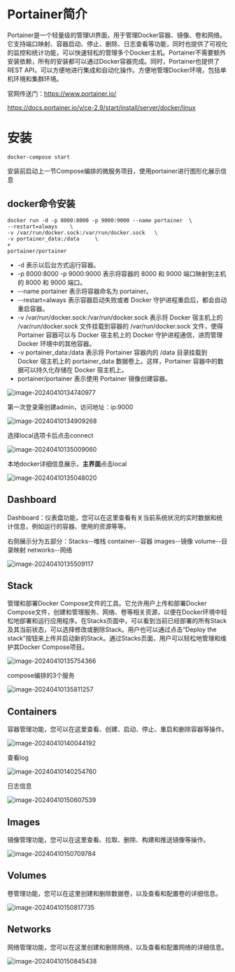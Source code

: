 # Portainer简介

Portainer是一个轻量级的管理UI界面，用于管理Docker容器、镜像、卷和网络。它支持端口映射、容器启动、停止、删除、日志查看等功能，同时也提供了可视化的监控和统计功能，可以快速轻松的管理多个Docker主机。Portainer不需要额外安装依赖，所有的安装都可以通过Docker容器完成。同时，Portainer也提供了REST API，可以方便地进行集成和自动化操作。方便地管理Docker环境，包括单机环境和集群环境。

官网传送门：https://www.portainer.io/

https://docs.portainer.io/v/ce-2.9/start/install/server/docker/linux

# 安装

```shell
docker-compose start
```

安装前启动上一节Compose编排的微服务项目，使用portainer进行图形化展示信息

## docker命令安装

```shell
docker run -d -p 8000:8000 -p 9000:9000 --name portainer  \
--restart=always    \
-v /var/run/docker.sock:/var/run/docker.sock   \
-v portainer_data:/data     \
+
portainer/portainer
```

- -d 表示以后台方式运行容器。
- -p 8000:8000 -p 9000:9000 表示将容器的 8000 和 9000 端口映射到主机的 8000 和 9000 端口。
- --name portainer 表示将容器命名为 portainer。
- --restart=always 表示容器启动失败或者 Docker 守护进程重启后，都会自动重启容器。
- -v /var/run/docker.sock:/var/run/docker.sock 表示将 Docker 宿主机上的 /var/run/docker.sock 文件挂载到容器的 /var/run/docker.sock 文件，使得 Portainer 容器可以与 Docker 宿主机上的 Docker 守护进程通信，进而管理 Docker 环境中的其他容器。
- -v portainer_data:/data 表示将 Portainer 容器内的 /data 目录挂载到 Docker 宿主机上的 portainer_data 数据卷上。这样，Portainer 容器中的数据可以持久化存储在 Docker 宿主机上。
- portainer/portainer 表示使用 Portainer 镜像创建容器。

![image-20240410134740977](https://gitee.com/dongguo4812_admin/image/raw/master/image/202404101510135.png)

第一次登录需创建admin，访问地址：ip:9000

![image-20240410134909268](https://gitee.com/dongguo4812_admin/image/raw/master/image/202404101510039.png)

选择local选项卡后点击connect

![image-20240410135009060](https://gitee.com/dongguo4812_admin/image/raw/master/image/202404101510727.png)

本地docker详细信息展示，**主界面**点击local

![image-20240410135048020](https://gitee.com/dongguo4812_admin/image/raw/master/image/202404101510721.png)

## Dashboard

Dashboard：仪表盘功能，您可以在这里查看有关当前系统状况的实时数据和统计信息，例如运行的容器、使用的资源等等。

右侧展示分为五部分：Stacks--堆栈 container--容器 images--镜像 volume--目录映射  networks--网络

![image-20240410135509117](https://gitee.com/dongguo4812_admin/image/raw/master/image/202404101510291.png)

## Stack

管理和部署Docker Compose文件的工具。它允许用户上传和部署Docker Compose文件，创建和管理服务、网络、卷等相关资源，以便在Docker环境中轻松地部署和运行应用程序。在Stacks页面中，可以看到当前已经部署的所有Stack及其当前状态，可以选择修改或删除Stack。用户也可以通过点击“Deploy the stack”按钮来上传并启动新的Stack。通过Stacks页面，用户可以轻松地管理和维护其Docker Compose项目。

![image-20240410135754366](https://gitee.com/dongguo4812_admin/image/raw/master/image/202404101510662.png)

compose编排的3个服务

![image-20240410135811257](https://gitee.com/dongguo4812_admin/image/raw/master/image/202404101510814.png)

## Containers

容器管理功能，您可以在这里查看、创建、启动、停止、重启和删除容器等操作。

![image-20240410140044192](https://gitee.com/dongguo4812_admin/image/raw/master/image/202404101509505.png)

查看log

![image-20240410140254760](https://gitee.com/dongguo4812_admin/image/raw/master/image/202404101509582.png)

日志信息

![image-20240410150607539](https://gitee.com/dongguo4812_admin/image/raw/master/image/202404101509709.png)

## Images

镜像管理功能，您可以在这里查看、拉取、删除、构建和推送镜像等操作。

![image-20240410150709784](https://gitee.com/dongguo4812_admin/image/raw/master/image/202404101509808.png)

## Volumes

卷管理功能，您可以在这里创建和删除数据卷，以及查看和配置卷的详细信息。

![image-20240410150817735](https://gitee.com/dongguo4812_admin/image/raw/master/image/202404101509263.png)

## Networks

网络管理功能，您可以在这里创建和删除网络，以及查看和配置网络的详细信息。

![image-20240410150845438](https://gitee.com/dongguo4812_admin/image/raw/master/image/202404101509174.png)